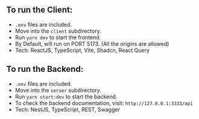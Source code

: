 ## To run the Client:

- `.env` files are included.
- Move into the `client` subdirectory.
- Run `yarn dev` to start the frontend.
- By Default, will run on PORT 5173. (All the origins are allowed)
- Tech: ReactJS, TypeScript, Vite, Shadcn, React Query

## To run the Backend:

- `.env` files are included.
- Move into the `server` subdirectory.
- Run `yarn start:dev` to start the backend.
- To check the backend documentation, visit: `http://127.0.0.1:3333/api`
- Tech: NestJS, TypeScript, REST, Swagger
